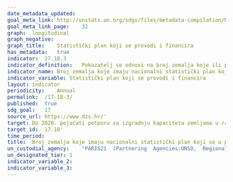 ```yaml
---	
date_metadata_updated:	
goal_meta_link:	http://unstats.un.org/sdgs/files/metadata-compilation/Metadata-Goal-17.pdf'
goal_meta_link_page:	32
graph:	longitudinal
graph_negative:	
graph_title:	Statistički plan koji se provodi i financira
has_metadata:	true
indicator:	17.18.3
indicator_definition:	Pokazatelj se odnosi na broj zemalja koje ili provode strategiju ili je osmišljavaju ili čekaju usvajanje strategije u tekućoj godini.
indicator_name:	Broj zemalja koje imaju nacionalni statistički plan koji se u potpunosti financira i provodi, prema izvoru financiranja
indicator_variable:	Statistički plan koji se provodi i financira
layout:	indicator
periodicity:	Annual
permalink:	/17-18-3/
published:	true
sdg_goal:	17
source_url:	https://www.dzs.hr/'
target:	Do 2020. pojačati potporu za izgradnju kapaciteta zemljama u razvoju, uključujući najmanje razvijene zemlje i male otočne države u razvoju, kako bi se značajno povećala dostupnost visokokvalitetnih, pravovremenih i pouzdanih podataka razvrstanih prema prihodu, spolu, dobi, rasi, etničkoj pripadnosti, migraciji status, invaliditet, zemljopisni položaj i druge karakteristike relevantne u nacionalnim kontekstima
target_id:	17.18'
time_period:	
title:	Broj zemalja koje imaju nacionalni statistički plan koji se u potpunosti financira i provodi, prema izvoru financiranja
un_custodial_agency:	"PARIS21  (Partnering  Agencies:UNSD,  Regional  Commissions,  World  Bank)"
un_designated_tier:	1
indicator_variable_2:	
indicator_variable_3:	
---	
```

